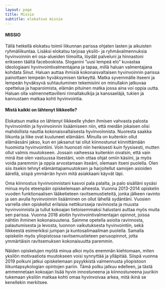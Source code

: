 ```yaml
---
layout: page
title: Missio
subtitle: elokatsun missio
---
```


#### MISSIO 

Tällä hetkellä elokatsu toimii liikunnan parissa ohjaten lasten ja aikuisten ryhmäliikuntaa. Lisäksi elokatsu tarjoaa yksilö- ja ryhmävalmennuksia hyvinvoinnin eri osa-alueiden tiimoilta, löydät palveluni ja hinnastoni erikseen täältä facebookista.
Sloganini ”uusi lempeä elo” kuvastaa ideologiaani hyvinvointivalmentajana ja tapaa, millä haluan valmentajana kohdata Sinut. Haluan auttaa ihmisiä kokonaisvaltaisen hyvinvoinnin parissa painottaen lempeän hyväksymisen tärkeyttä.
Matka syvemmälle itseeni ja lempeän hyväksyvä suhtautuminen tekemisiini on minullakin jatkuvaa opettelua ja haparoimista, elämän pituinen matka jossa aina voi oppia uutta. Haluan olla valmennettavilleni rinnallakulkija ja kanssaeläjä, tukien ja kannustaen matkaa kohti hyvinvointia.

#### Mistä kaikki on lähtenyt liikkeelle?

Elokatsun matka on lähtenyt liikkeelle yhden ihmisen vahvasta palosta hyvinvointiin ja hyvinvoinnin lisäämiseen niin, että meidän jokaisen olisi mahdollista nauttia kokonaisvaltaisesta hyvinvoinnista.
Nuoresta saakka liikunta ja liike ovat kuuluneet elämääni. Minulla on kuitenkin ollut elämässäni jakso, kun en jaksanut tai ollut kiinnostunut kiinnittämään huomiota hyvinvointiini. Voin huonosti niin henkisesti kuin fyysisesti, mutten ollut valmis muutokseen. Jossain vaiheessa kuitenkin oivalsin, että vain minä itse olen vastuussa itsestäni, voin ottaa ohjat omiin käsiini, ja myös voida paremmin ja oppia arvostamaan itseäni, olemaan itseni puolella. Olen siis itsekin tehnyt elämäntapamuutoksen ja harjoitellut samojen asioiden äärellä, siispä ymmärrän hyvin mitä asiakkaani käyvät läpi.

Oma kiinnostus hyvinvoinnistani kasvoi pala palalta, ja palo sisälläni sysäsi minua myös eteenpäin opiskelemaan aiheesta. Vuonna 2013-2014 opiskelin vuoden funktionaalisen lääketieteen ravitsemustieteitä, jonka jälkeen ravinto ja sen avulla hyvinvoinnin lisääminen on ollut lähellä sydäntäni. Vuosien varrella olen opiskellut erilaisia nettikursseja ravinnosta ja muusta hyvinvoinnista ja tullut kokoajan tietoisemmaksi halustani auttaa myös muita sen parissa. Vuonna 2018 aloitin hyvinvointivalmentajan opinnot, joissa nähtiin ihminen kokonaisuutena. Saimme opetella asioita ravinnosta, palautumisesta ja levosta, luonnon vaikutuksesta hyvinvointiin, sekä liikkeestä esimerkiksi jumpan ja kuntosalimaailman puolella. Samalla opiskelin myös yliopistossa ravitsemustieteen perusopinnot, jotta ymmärtäisin ravitsemuksen kokonaisuutta paremmin.

Näiden opiskelujen myötä minua alkoi myös enemmän kiehtomaan, miten yksilön motivaatiota muutokseen voisi synnyttää ja ylläpitää. Siispä vuonna 2019 polkuni jatkui opiskelemaan psyykkistä valmennusta yliopistoon liikuntapsykologian opintojen pariin. Tämä polku jatkuu edelleen, ja tästä ammennetaan kokoajan lisää hyvin innostuneena ja kiinnostuneena juurikin tukemaan yksilön matkaa kohti omaa hyvinvoivaa arkea, mitä ikinä se kenellekin merkitsee. 